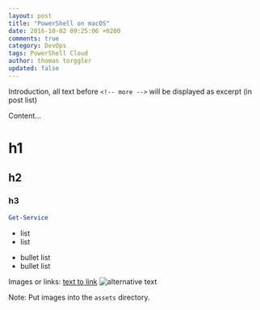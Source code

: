 ```yaml
---
layout: post
title: "PowerShell on macOS"
date: 2016-10-02 09:25:06 +0200
comments: true
category: DevOps
tags: PowerShell Cloud
author: thomas torggler
updated: false
---
```

<!-- 

Update meta-information in Front Matter.
Use "updated: 2016-10-10" to indicate a post has been modified after initial publishing.

category: use a single-value category 
tags: use a space-separated list of tags

-->

Introduction, all text before `<!-- more -->` will be displayed as excerpt (in post list)

<!-- more -->

Content...

# h1

## h2

### h3

```powershell
Get-Service
```

- list
- list
* bullet list
* bullet list

Images or links:
[text to link](https://ntsystems.it)
![alternative text](http://ntsystems.it/assets/2016/123123.png)

Note: Put images into the `assets` directory.
